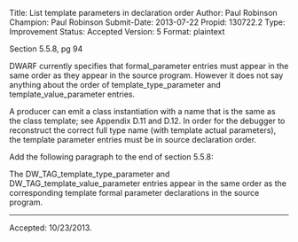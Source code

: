 Title:       List template parameters in declaration order
Author:      Paul Robinson
Champion:    Paul Robinson
Submit-Date: 2013-07-22
Propid:      130722.2
Type:        Improvement
Status:      Accepted
Version:     5
Format:      plaintext

Section 5.5.8, pg 94

DWARF currently specifies that formal_parameter entries must appear in the same order
as they appear in the source program.  However it does not say anything about the
order of template_type_parameter and template_value_parameter entries.

A producer can emit a class instantiation with a name that is the same as the class
template; see Appendix D.11 and D.12.  In order for the debugger to reconstruct the
correct full type name (with template actual parameters), the template parameter
entries must be in source declaration order.

Add the following paragraph to the end of section 5.5.8:

The DW_TAG_template_type_parameter and DW_TAG_template_value_parameter entries
appear in the same order as the corresponding template formal parameter declarations
in the source program.

---

Accepted: 10/23/2013.
